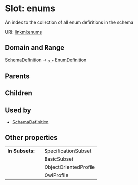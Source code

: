 
# Slot: enums

An index to the collection of all enum definitions in the schema

URI: [linkml:enums](https://w3id.org/linkml/enums)


## Domain and Range

[SchemaDefinition](SchemaDefinition.md) &#8594;  <sub>0..\*</sub> [EnumDefinition](EnumDefinition.md)

## Parents


## Children


## Used by

 * [SchemaDefinition](SchemaDefinition.md)

## Other properties

|  |  |  |
| --- | --- | --- |
| **In Subsets:** | | SpecificationSubset |
|  | | BasicSubset |
|  | | ObjectOrientedProfile |
|  | | OwlProfile |